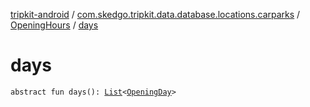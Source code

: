 [tripkit-android](../../index.md) / [com.skedgo.tripkit.data.database.locations.carparks](../index.md) / [OpeningHours](index.md) / [days](./days.md)

# days

`abstract fun days(): `[`List`](https://kotlinlang.org/api/latest/jvm/stdlib/kotlin.collections/-list/index.html)`<`[`OpeningDay`](../-opening-day/index.md)`>`